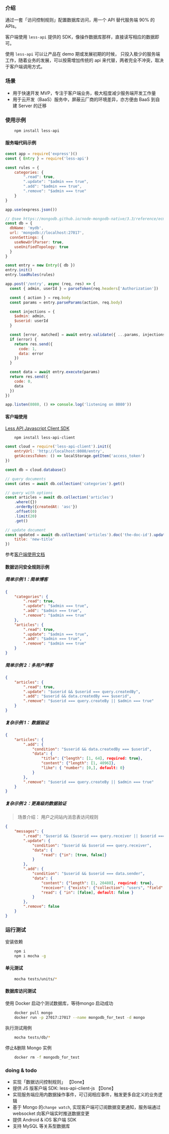 
### 介绍

通过一套「访问控制规则」配置数据库访问，用一个 API 替代服务端 90% 的 APIs。

客户端使用 `less-api` 提供的 SDK，像操作数据库那样，直接读写相应的数据即可。

使用 `less-api` 可以让产品在 demo 期或发展初期的时候， 只投入极少的服务端工作，随着业务的发展，可以按需增加传统的 api 来代替，两者完全不冲突，取决于客户端调用方式。

### 场景

- 用于快速开发 MVP，专注于客户端业务，极大程度减少服务端开发工作量
- 用于云开发（BaaS）服务中，屏蔽云厂商的环境差异，亦方便由 BaaS 到自建 Server 的迁移

### 使用示例

```sh
    npm install less-api
```

#### 服务端代码示例

```js
const app = require('express')()
const { Entry } = require('less-api')

const rules = {
    categories: {
        ".read": true,
        ".update": "$admin === true",
        ".add": "$admin === true",
        ".remove": "$admin === true"
    }
}

app.use(express.json())

// @see https://mongodb.github.io/node-mongodb-native/3.3/reference/ecmascriptnext/connecting/
const db = {
  dbName: 'mydb',
  url: 'mongodb://localhost:27017',
  connSettings: {
    useNewUrlParser: true,
    useUnifiedTopology: true
  }
}

const entry = new Entry({ db })
entry.init()
entry.loadRules(rules)

app.post('/entry', async (req, res) => {
  const { admin, userId } = parseToken(req.headers['Authorization'])

  const { action } = req.body
  const params = entry.parseParams(action, req.body)

  const injections = {
    $admin: admin,
    $userid: userId
  }

  const [error, matched] = await entry.validate({ ...params, injections })
  if (error) {
    return res.send({
      code: 1,
      data: error
    })
  }

  const data = await entry.execute(params)
  return res.send({
    code: 0,
    data
  })
})

app.listen(8080, () => console.log('listening on 8080'))
```

#### 客户端使用

[Less API Javascript Client SDK](https://github.com/Maslow/less-api-client-js.git)

```sh
    npm install less-api-client
```

```js
const cloud = require('less-api-client').init({
    entryUrl: 'http://localhost:8080/entry',
    getAccessToken: () => localStorage.getItem('access_token')
})

const db = cloud.database()

// query documents
const cates = await db.collection('categories').get()

// query with options
const articles = await db.collection('articles')
    .where({})
    .orderBy({createdAt: 'asc'})
    .offset(0)
    .limit(20)
    .get()

// update document
const updated = await db.collection('articles').doc('the-doc-id').update({
    title: 'new-title'
})
```

参考[客户端使用文档](https://github.com/Maslow/less-api-client-js/blob/master/README.md)

#### 数据访问安全规则示例

##### 简单示例 1：简单博客

```json
{
    "categories": {
        ".read": true,
        ".update": "$admin === true",
        ".add": "$admin === true",
        ".remove": "$admin === true"
    },
    "articles": {
        ".read": true,
        ".update": "$admin === true",
        ".add": "$admin === true",
        ".remove": "$admin === true"
    }
}
```

##### 简单示例 2：多用户博客

```json
{
    "articles": {
        ".read": true,
        ".update": "$userid && $userid === query.createdBy",
        ".add": "$userid && data.createdBy === $userid",
        ".remove": "$userid === query.createBy || $admin === true"
    }
}
```

##### 复杂示例 1： 数据验证

```json
{
    "articles": {
        ".add": {
            "condition": "$userid && data.createdBy === $userid",
            "data": {
                "title": {"length": [1, 64], required: true},
                "content": {"length": [1, 4096]},
                "like": { "number": [0,], default: 0}
            }
        },
        ".remove": "$userid === query.createBy || $admin === true"
    }
}
```

##### 复杂示例 2：更高级的数据验证

> 场景介绍： 用户之间站内消息表访问规则

```json
{
    "messages": {
        ".read": "$userid && ($userid === query.receiver || $userid === query.sender)",
        ".update": {
            "condition": "$userid && $userid === query.receiver",
            "data": {
                "read": {"in": [true, false]}
            }
        },
        ".add": {
            "condition": "$userid && $userid === data.sender",
            "data": {
                "content": {"length": [1, 20480], required: true},
                "receiver": {"exists": {"collection": "users", "field": "_id"}},
                "read": { "in": [false], default: false }
            }
        },
        ".remove": false
    }
}
```

### 运行测试

安装依赖

```sh
    npm i
    npm i mocha -g
```

#### 单元测试

```sh
    mocha tests/units/*
```

#### 数据库访问测试

使用 Docker 启动个测试数据库，等待mongo 启动成功

```sh
    docker pull mongo
    docker run -p 27017:27017 --name mongodb_for_test -d mongo
```

执行测试用例

```sh
    mocha tests/db/*
```

停止&删除 Mongo 实例

```sh
    docker rm -f mongodb_for_test
```

### doing & todo

- 实现「数据访问控制规则」  【Done】
- 提供 JS 版客户端 SDK: less-api-client-js 【Done】
- 实现服务端应用内数据操作事件，可订阅相应事件，触发更多自定义的业务逻辑
- 基于 Mongo 的`change watch`, 实现客户端可订阅数据变更通知，服务端通过 websocket 向客户端实时推送数据变更
- 提供 Android & iOS 客户端 SDK
- 支持 MySQL 等关系型数据库
